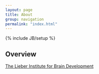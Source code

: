 ```yaml
---
layout: page
title: About
group: navigation
permalink: "index.html"
---
```

{% include JB/setup %}

Overview
--------

[The Lieber Institute for Brain Development](http://libd.org)
